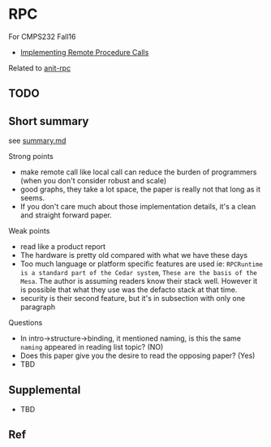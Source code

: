 # RPC

For CMPS232 Fall16

- [Implementing Remote Procedure Calls](http://www.cs.virginia.edu/~zaher/classes/CS656/birrel.pdf)

Related to [anit-rpc](../anti-rpc)

## TODO

## Short summary

see [summary.md](summary.md)

Strong points

- make remote call like local call can reduce the burden of programmers (when you don't consider robust and scale)
- good graphs, they take a lot space, the paper is really not that long as it seems.
- If you don't care much about those implementation details, it's a clean and straight forward paper.


Weak points

- read like a product report
- The hardware is pretty old compared with what we have these days
- Too much language or platform specific features are used ie: `RPCRuntime is a standard part of the Cedar system`, `These are the basis of the Mesa`. The author is assuming readers know their stack well. However it is possible that what they use was the defacto stack at that time.
- security is their second feature, but it's in subsection with only one paragraph

Questions

- In intro->structure->binding, it mentioned naming, is this the same `naming` appeared in reading list topic? (NO)
- Does this paper give you the desire to read the opposing paper? (Yes)
- TBD

## Supplemental

- TBD

## Ref
